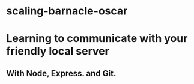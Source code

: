 # scaling-barnacle-oscar
# Learning to communicate with your friendly local server
## With Node, Express. and Git.
